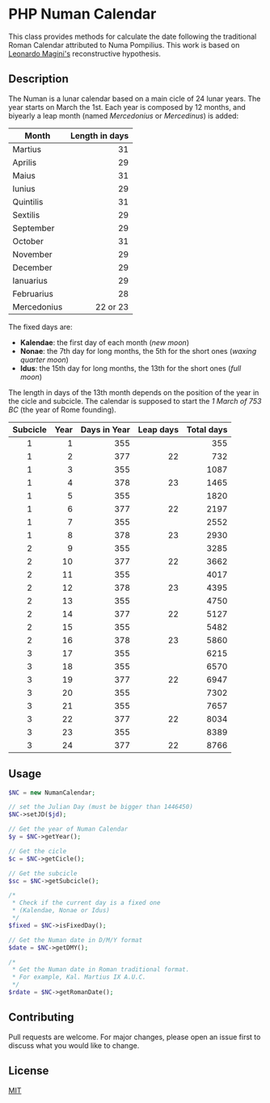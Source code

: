 # PHP Numan Calendar
This class provides methods for calculate the date following the traditional Roman Calendar attributed to Numa Pompilius.
This work is based on [Leonardo Magini's](http://www.leonardomagini.it/PDF/34%20-%20I%20Fondamenti%20astronomici.pdf) reconstructive hypothesis.

## Description
The Numan is a lunar calendar based on a main cicle of 24 lunar years. The year starts on March the 1st. 
Each year is composed by 12 months, and biyearly a leap month (named *Mercedonius* or *Mercedinus*) is added:

| Month | Length in days  | 
| ---------- | ----:|
| Martius | 31 |
| Aprilis | 29 |
| Maius | 31 |
| Iunius | 29 | 
| Quintilis | 31 |
| Sextilis | 29 | 
| September | 29 |
| October | 31 |
| November | 29 |
| December | 29 | 
| Ianuarius | 29 |
| Februarius | 28 |
| Mercedonius | 22 or 23 |

The fixed days are:
* **Kalendae**: the first day of each month (*new moon*)
* **Nonae**: the 7th day for long months, the 5th for the short ones (*waxing quarter moon*)
* **Idus**: the 15th day for long months, the 13th for the short ones (*full moon*)

The length in days of the 13th month depends on the position of the year in the cicle and subcicle.
The calendar is supposed to start the *1 March of 753 BC* (the year of Rome founding).

| Subcicle | Year  | Days in Year | Leap days | Total days |
| :----: | ----:| -----:|----:| -----:|
|1|1|355||355|
|1|2|377|22|732|
|1|3|355||1087|
|1|4|378|23|1465|
|1|5|355||1820|
|1|6|377|22|2197|
|1|7|355||2552|
|1|8|378|23|2930|
|2|9|355||3285|
|2|10|377|22|3662|
|2|11|355||4017|
|2|12|378|23|4395|
|2|13|355||4750|
|2|14|377|22|5127|
|2|15|355||5482|
|2|16|378|23|5860|
|3|17|355||6215|
|3|18|355||6570|
|3|19|377|22|6947|
|3|20|355||7302|
|3|21|355||7657|
|3|22|377|22|8034|
|3|23|355||8389|
|3|24|377|22|8766|


## Usage

```php
$NC = new NumanCalendar;

// set the Julian Day (must be bigger than 1446450)
$NC->setJD($jd);

// Get the year of Numan Calendar
$y = $NC->getYear();

// Get the cicle
$c = $NC->getCicle();

// Get the subcicle
$sc = $NC->getSubcicle();

/* 
 * Check if the current day is a fixed one
 * (Kalendae, Nonae or Idus)
 */
$fixed = $NC->isFixedDay();

// Get the Numan date in D/M/Y format
$date = $NC->getDMY();

/*
 * Get the Numan date in Roman traditional format.
 * For example, Kal. Martius IX A.U.C.
 */
$rdate = $NC->getRomanDate();

```

## Contributing
Pull requests are welcome. For major changes, please open an issue first to discuss what you would like to change.

## License
[MIT](https://choosealicense.com/licenses/mit/)
